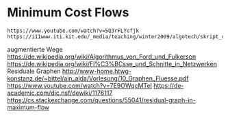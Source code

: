 # Minimum Cost Flows
    https://www.youtube.com/watch?v=5Q3rFLYcfjk
    https://i11www.iti.kit.edu/_media/teaching/winter2009/algotech/skript_r7.pdf
augmentierte Wege
    https://de.wikipedia.org/wiki/Algorithmus_von_Ford_und_Fulkerson
    https://de.wikipedia.org/wiki/Fl%C3%BCsse_und_Schnitte_in_Netzwerken
Residuale Graphen
    http://www-home.htwg-konstanz.de/~bittel/ain_alda/Vorlesung/10_Graphen_Fluesse.pdf
    https://www.youtube.com/watch?v=7E9OWqcMTeI
    https://de-academic.com/dic.nsf/dewiki/1176117
    https://cs.stackexchange.com/questions/55041/residual-graph-in-maximum-flow